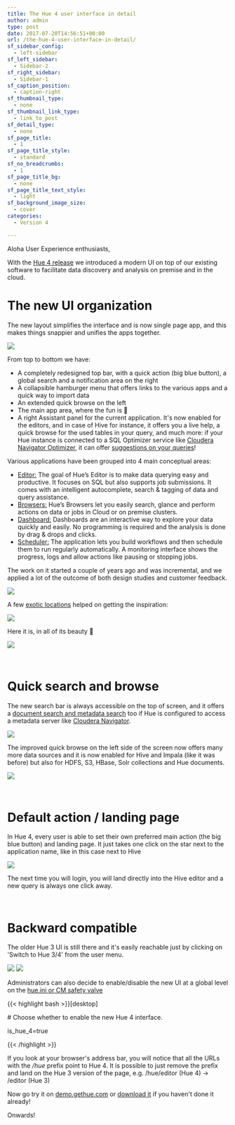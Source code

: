 ```yaml
---
title: The Hue 4 user interface in detail
author: admin
type: post
date: 2017-07-20T14:56:51+00:00
url: /the-hue-4-user-interface-in-detail/
sf_sidebar_config:
  - left-sidebar
sf_left_sidebar:
  - Sidebar-2
sf_right_sidebar:
  - Sidebar-1
sf_caption_position:
  - caption-right
sf_thumbnail_type:
  - none
sf_thumbnail_link_type:
  - link_to_post
sf_detail_type:
  - none
sf_page_title:
  - 1
sf_page_title_style:
  - standard
sf_no_breadcrumbs:
  - 1
sf_page_title_bg:
  - none
sf_page_title_text_style:
  - light
sf_background_image_size:
  - cover
categories:
  - Version 4

---
```

Aloha User Experience enthusiasts,

With the [Hue 4 release][1] we introduced a modern UI on top of our existing software to facilitate data discovery and analysis on premise and in the cloud.

# The new UI organization

The new layout simplifies the interface and is now single page app, and this makes things snappier and unifies the apps together.

<img src="https://cdn.gethue.com/uploads/2017/07/Screenshot-2017-07-19-16.04.28.png"/>

From top to bottom we have:

  * A completely redesigned top bar, with a quick action (big blue button), a global search and a notification area on the right
  * A collapsible hamburger menu that offers links to the various apps and a quick way to import data
  * An extended quick browse on the left
  * The main app area, where the fun is 🙂
  * A right Assistant panel for the current application. It's now enabled for the editors, and in case of Hive for instance, it offers you a live help, a quick browse for the used tables in your query, and much more: if your Hue instance is connected to a SQL Optimizer service like <a href="https://optimizer.cloudera.com" target="_blank" rel="noopener noreferrer">Cloudera Navigator Optimizer</a>, it can offer [suggestions on your queries][2]!

Various applications have been grouped into 4 main conceptual areas:

  * [Editor:][3] The goal of Hue’s Editor is to make data querying easy and productive. It focuses on SQL but also supports job submissions. It comes with an intelligent autocomplete, search & tagging of data and query assistance.
  * [Browsers:][4] Hue’s Browsers let you easily search, glance and perform actions on data or jobs in Cloud or on premise clusters.
  * [Dashboard:][5] Dashboards are an interactive way to explore your data quickly and easily. No programming is required and the analysis is done by drag & drops and clicks.
  * [Scheduler:][6] The application lets you build workflows and then schedule them to run regularly automatically. A monitoring interface shows the progress, logs and allow actions like pausing or stopping jobs.

The work on it started a couple of years ago and was incremental, and we applied a lot of the outcome of both design studies and customer feedback.

<img src="https://cdn.gethue.com/uploads/2017/07/Screenshot-2017-07-19-16.04.18.png"/>

A few [exotic locations][7] helped on getting the inspiration:

<img src="https://cdn.gethue.com/uploads/2016/12/IMG_5670-1024x768.jpg"/>

Here it is, in all of its beauty 🙂

[<img src="https://cdn.gethue.com/uploads/2016/04/hue4_editor.png" />][8]

&nbsp;

# Quick search and browse

The new search bar is always accessible on the top of screen, and it offers a [document search and metadata search][9] too if Hue is configured to access a metadata server like <a href="https://www.cloudera.com/products/product-components/cloudera-navigator.html" target="_blank" rel="noopener noreferrer">Cloudera Navigator</a>.

<img src="https://cdn.gethue.com/uploads/2017/07/Screenshot-2017-07-19-16.24.07.png"/>

The improved quick browse on the left side of the screen now offers many more data sources and it is now enabled for Hive and Impala (like it was before) but also for HDFS, S3, HBase, Solr collections and Hue documents.

<img src="https://cdn.gethue.com/uploads/2017/07/Screenshot-2017-07-19-16.29.59.png"/>

&nbsp;

# Default action / landing page

In Hue 4, every user is able to set their own preferred main action (the big blue button) and landing page. It just takes one click on the star next to the application name, like in this case next to Hive

<img src="https://cdn.gethue.com/uploads/2017/07/Screenshot-2017-07-18-19.20.57.png"/>

The next time you will login, you will land directly into the Hive editor and a new query is always one click away.

&nbsp;

# Backward compatible

The older Hue 3 UI is still there and it's easily reachable just by clicking on 'Switch to Hue 3/4' from the user menu.

<img src="https://cdn.gethue.com/uploads/2017/07/Screenshot-2017-07-19-15.28.12.png"/>

<img src="https://cdn.gethue.com/uploads/2017/07/Screenshot-2017-07-19-15.28.24.png"/>

Administrators can also decide to enable/disable the new UI at a global level on the <a href="https://gethue.com/how-to-configure-hue-in-your-hadoop-cluster/" target="_blank" rel="noopener noreferrer">hue.ini or CM safety valve</a>

{{< highlight bash >}}[desktop]

\# Choose whether to enable the new Hue 4 interface.

is_hue_4=true

{{< /highlight >}}

If you look at your browser's address bar, you will notice that all the URLs with the <span class="emphasis"><em>/hue</em></span> prefix point to Hue 4. It is possible to just remove the prefix and land on the Hue 3 version of the page, e.g. /hue/editor (Hue 4) → /editor (Hue 3)

Now go try it on [demo.gethue.com][10] or <a href="https://gethue.com/hue-4-and-its-new-interface-is-out/" target="_blank" rel="noopener noreferrer">download it</a> if you haven't done it already!

Onwards!

 [1]: https://gethue.com/hue-4-and-its-new-interface-is-out/
 [2]: https://gethue.com/hue-4-sql-editor-improvements/
 [3]: https://gethue.com/sql-editor/
 [4]: https://gethue.com/browsers/
 [5]: https://gethue.com/search-dashboards/
 [6]: https://gethue.com/scheduling/
 [7]: https://gethue.com/category/team/
 [8]: https://cdn.gethue.com/uploads/2016/04/hue4_editor.png
 [9]: https://blog.cloudera.com/blog/2017/05/new-in-cloudera-enterprise-5-11-hue-data-search-and-tagging/
 [10]: http://demo.gethue.com
